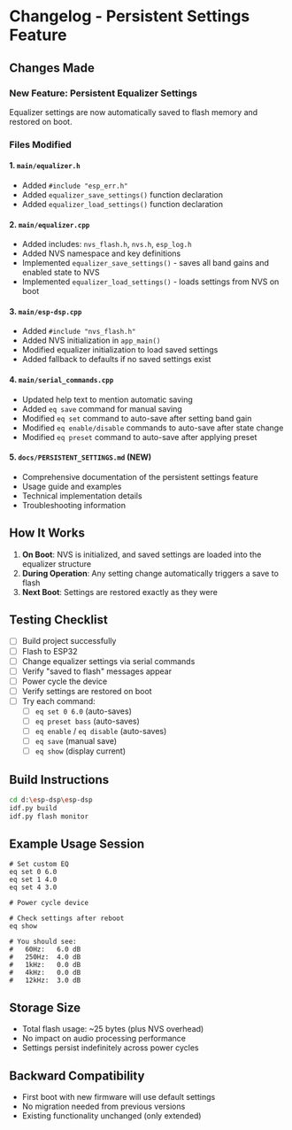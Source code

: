 # Changelog - Persistent Settings Feature

## Changes Made

### New Feature: Persistent Equalizer Settings

Equalizer settings are now automatically saved to flash memory and restored on boot.

### Files Modified

#### 1. `main/equalizer.h`
- Added `#include "esp_err.h"`
- Added `equalizer_save_settings()` function declaration
- Added `equalizer_load_settings()` function declaration

#### 2. `main/equalizer.cpp`
- Added includes: `nvs_flash.h`, `nvs.h`, `esp_log.h`
- Added NVS namespace and key definitions
- Implemented `equalizer_save_settings()` - saves all band gains and enabled state to NVS
- Implemented `equalizer_load_settings()` - loads settings from NVS on boot

#### 3. `main/esp-dsp.cpp`
- Added `#include "nvs_flash.h"`
- Added NVS initialization in `app_main()`
- Modified equalizer initialization to load saved settings
- Added fallback to defaults if no saved settings exist

#### 4. `main/serial_commands.cpp`
- Updated help text to mention automatic saving
- Added `eq save` command for manual saving
- Modified `eq set` command to auto-save after setting band gain
- Modified `eq enable/disable` commands to auto-save after state change
- Modified `eq preset` command to auto-save after applying preset

#### 5. `docs/PERSISTENT_SETTINGS.md` (NEW)
- Comprehensive documentation of the persistent settings feature
- Usage guide and examples
- Technical implementation details
- Troubleshooting information

## How It Works

1. **On Boot**: NVS is initialized, and saved settings are loaded into the equalizer structure
2. **During Operation**: Any setting change automatically triggers a save to flash
3. **Next Boot**: Settings are restored exactly as they were

## Testing Checklist

- [ ] Build project successfully
- [ ] Flash to ESP32
- [ ] Change equalizer settings via serial commands
- [ ] Verify "saved to flash" messages appear
- [ ] Power cycle the device
- [ ] Verify settings are restored on boot
- [ ] Try each command:
  - [ ] `eq set 0 6.0` (auto-saves)
  - [ ] `eq preset bass` (auto-saves)
  - [ ] `eq enable` / `eq disable` (auto-saves)
  - [ ] `eq save` (manual save)
  - [ ] `eq show` (display current)

## Build Instructions

```bash
cd d:\esp-dsp\esp-dsp
idf.py build
idf.py flash monitor
```

## Example Usage Session

```
# Set custom EQ
eq set 0 6.0
eq set 1 4.0
eq set 4 3.0

# Power cycle device

# Check settings after reboot
eq show

# You should see:
#   60Hz:   6.0 dB
#   250Hz:  4.0 dB
#   1kHz:   0.0 dB
#   4kHz:   0.0 dB
#   12kHz:  3.0 dB
```

## Storage Size

- Total flash usage: ~25 bytes (plus NVS overhead)
- No impact on audio processing performance
- Settings persist indefinitely across power cycles

## Backward Compatibility

- First boot with new firmware will use default settings
- No migration needed from previous versions
- Existing functionality unchanged (only extended)

